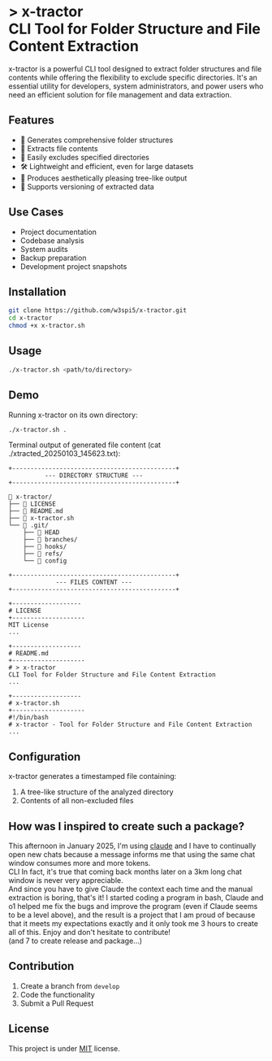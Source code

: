 # > x-tractor<br>CLI Tool for Folder Structure and File Content Extraction

x-tractor is a powerful CLI tool designed to extract folder structures and file contents while offering the flexibility to exclude specific directories. It's an essential utility for developers, system administrators, and power users who need an efficient solution for file management and data extraction.

## Features

- 📂 Generates comprehensive folder structures
- 📄 Extracts file contents
- 🚫 Easily excludes specified directories
- 🛠️ Lightweight and efficient, even for large datasets
- 🎨 Produces aesthetically pleasing tree-like output
- 🔄 Supports versioning of extracted data

## Use Cases

- Project documentation
- Codebase analysis
- System audits
- Backup preparation
- Development project snapshots

## Installation

```bash
git clone https://github.com/w3spi5/x-tractor.git
cd x-tractor
chmod +x x-tractor.sh
```

## Usage

```bash
./x-tractor.sh <path/to/directory>
```

## Demo

Running x-tractor on its own directory:

```bash
./x-tractor.sh .
```

Terminal output of generated file content (cat ./xtracted_20250103_145623.txt):
```
+---------------------------------------------+
          --- DIRECTORY STRUCTURE ---          
+---------------------------------------------+

📁 x-tractor/
├── 📄 LICENSE
├── 📄 README.md
├── 📄 x-tractor.sh
└── 📁 .git/
    ├── 📄 HEAD
    ├── 📁 branches/
    ├── 📁 hooks/
    ├── 📁 refs/
    └── 📄 config

+---------------------------------------------+
             --- FILES CONTENT ---             
+---------------------------------------------+

+-------------------
# LICENSE
+--------------------
MIT License
...

+-------------------
# README.md
+--------------------
# > x-tractor
CLI Tool for Folder Structure and File Content Extraction
...

+-------------------
# x-tractor.sh
+--------------------
#!/bin/bash
# x-tractor - Tool for Folder Structure and File Content Extraction
...
```

## Configuration

x-tractor generates a timestamped file containing:

1. A tree-like structure of the analyzed directory
2. Contents of all non-excluded files

## How was I inspired to create such a package?

This afternoon in January 2025, I'm using [claude](https://claude.ai/) and I have to continually open new chats because a message informs me that using the same chat window consumes more and more tokens.<br>CLI
In fact, it's true that coming back months later on a 3km long chat window is never very appreciable.<br>
And since you have to give Claude the context each time and the manual extraction is boring, that's it! I started coding a program in bash, Claude and o1 helped me fix the bugs and improve the program (even if Claude seems to be a level above), and the result is a project that I am proud of because that it meets my expectations exactly and it only took me 3 hours to create all of this. Enjoy and don't hesitate to contribute!<br>
(and 7 to create release and package...)

## Contribution

1. Create a branch from `develop`
2. Code the functionality
3. Submit a Pull Request

## License

This project is under [MIT](LICENSE) license.

